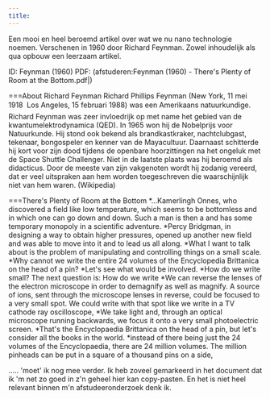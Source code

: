 ```yaml
---
title: 
---
```

Een mooi en heel beroemd artikel over wat we nu nano technologie noemen. Verschenen in 1960 door Richard Feynman. Zowel inhoudelijk als qua opbouw een leerzaam artikel.

ID: Feynman (1960)
PDF: (afstuderen:Feynman (1960) - There's Plenty of Room at the Bottom.pdf|)

===About Richard Feynman
Richard Phillips Feynman (New York, 11 mei 1918  Los Angeles, 15 februari 1988) was een Amerikaans natuurkundige. Richard Feynman was zeer invloedrijk op met name het gebied van de kwantumelektrodynamica (QED). In 1965 won hij de Nobelprijs voor Natuurkunde. Hij stond ook bekend als brandkastkraker, nachtclubgast, tekenaar, bongospeler en kenner van de Mayacultuur. Daarnaast schitterde hij kort voor zijn dood tijdens de openbare hoorzittingen na het ongeluk met de Space Shuttle Challenger. Niet in de laatste plaats was hij beroemd als didacticus. Door de meeste van zijn vakgenoten wordt hij zodanig vereerd, dat er veel uitspraken aan hem worden toegeschreven die waarschijnlijk niet van hem waren. (Wikipedia)

===There's Plenty of Room at the Bottom
*...Kamerlingh Onnes, who discovered a field like low temperature, which seems to be bottomless and in which one can go down and down. Such a man is then a and has some temporary monopoly in a scientific adventure. 
*Percy Bridgman, in designing a way to obtain higher pressures, opened up another new field and was able to move into it and to lead us all along. 
*What I want to talk about is the problem of manipulating and controlling things on a small scale.
*Why cannot we write the entire 24 volumes of the Encyclopedia Brittanica on the head of a pin?
*Let's see what would be involved.
*How do we write small? The next question is: How do we write
*We can reverse the lenses of the electron microscope in order to demagnify as well as magnify. A source of ions, sent through the microscope lenses in reverse, could be focused to a very small spot. We could write with that spot like we write in a TV cathode ray oscilloscope,
*We take light and, through an optical microscope running backwards, we focus it onto a very small photoelectric screen.
*That's the Encyclopaedia Brittanica on the head of a pin, but let's consider all the books in the world.
*instead of there being just the 24 volumes of the Encyclopaedia, there are 24 million volumes. The million pinheads can be put in a square of a thousand pins on a side,

..... 'moet' ik nog mee verder. Ik heb zoveel gemarkeerd in het document dat ik 'm net zo goed in z'n geheel hier kan copy-pasten. En het is niet heel relevant binnen m'n afstudeeronderzoek denk ik.

